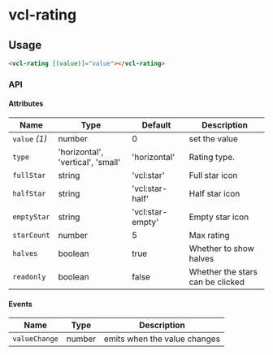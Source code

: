 # vcl-rating

## Usage

```html
<vcl-rating [(value)]="value"></vcl-rating>
```

### API

#### Attributes

Name          | Type                              | Default                | Description
------------- | --------------------------------- | ---------------------- | -----------------------------------------
`value` _(1)_ | number                            | 0                      | set the value
`type`        | 'horizontal', 'vertical', 'small' | 'horizontal'           | Rating type.
`fullStar`    | string                            | 'vcl:star'             | Full star icon
`halfStar`    | string                            | 'vcl:star-half'        | Half star icon
`emptyStar`   | string                            | 'vcl:star-empty'       | Empty star icon
`starCount`   | number                            | 5                      | Max rating
`halves`      | boolean                           | true                   | Whether to show halves
`readonly`    | boolean                           | false                  | Whether the stars can be clicked

#### Events

Name                  | Type             | Description
--------------------- | ---------------  | -
`valueChange`         | number           | emits when the value changes
